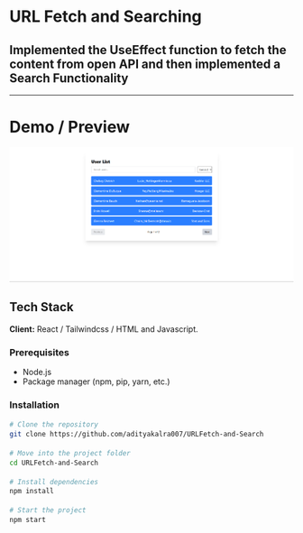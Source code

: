 # URL Fetch and Searching

Implemented the UseEffect function to fetch the content from open API and then implemented a Search Functionality
---

---
# Demo / Preview 
![Demo Screenshot](./image.png)

## Tech Stack

**Client:** React / Tailwindcss / HTML and Javascript.


### Prerequisites

- Node.js 
- Package manager (npm, pip, yarn, etc.)

### Installation

```bash
# Clone the repository
git clone https://github.com/adityakalra007/URLFetch-and-Search

# Move into the project folder
cd URLFetch-and-Search

# Install dependencies
npm install  

# Start the project
npm start  